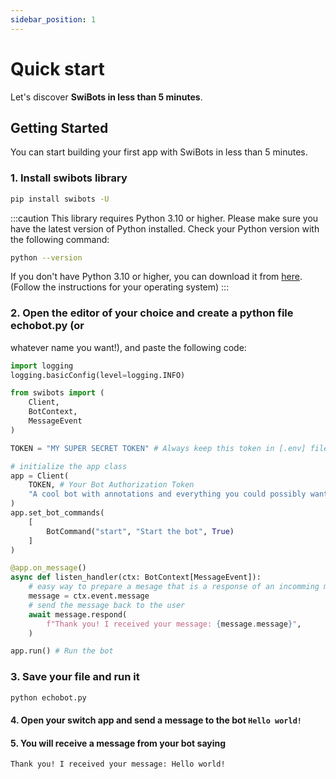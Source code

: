 ```yaml
---
sidebar_position: 1
---
```


# Quick start

Let's discover **SwiBots in less than 5 minutes**.

## Getting Started

You can start building your first app with SwiBots in less than 5 minutes.

### 1. Install swibots library

```bash
pip install swibots -U
```

:::caution
This library requires Python 3.10 or higher. Please make sure you
have the latest version of Python installed. Check your Python version with the
following command:

```bash
python --version
```

If you don't have Python 3.10 or higher, you can download it from
[here](https://www.python.org/downloads/). (Follow the instructions for your
operating system)
:::

### 2. Open the editor of your choice and create a python file echobot.py (or
   whatever name you want!), and paste the following code:

```python title="echobot.py"
import logging
logging.basicConfig(level=logging.INFO)

from swibots import (
    Client,
    BotContext,
    MessageEvent
)

TOKEN = "MY SUPER SECRET TOKEN" # Always keep this token in [.env] file

# initialize the app class
app = Client(
    TOKEN, # Your Bot Authorization Token
    "A cool bot with annotations and everything you could possibly want :)" # Bot Description
)
app.set_bot_commands(
    [
        BotCommand("start", "Start the bot", True)
    ]
)

@app.on_message()
async def listen_handler(ctx: BotContext[MessageEvent]):
    # easy way to prepare a mesage that is a response of an incomming message
    message = ctx.event.message
    # send the message back to the user
    await message.respond(
        f"Thank you! I received your message: {message.message}",
    )

app.run() # Run the bot
```

### 3. Save your file and run it

```bash
python echobot.py
```

#### 4. Open your switch app and send a message to the bot `Hello world!`

#### 5. You will receive a message from your bot saying
   `Thank you! I received your message: Hello world!`

